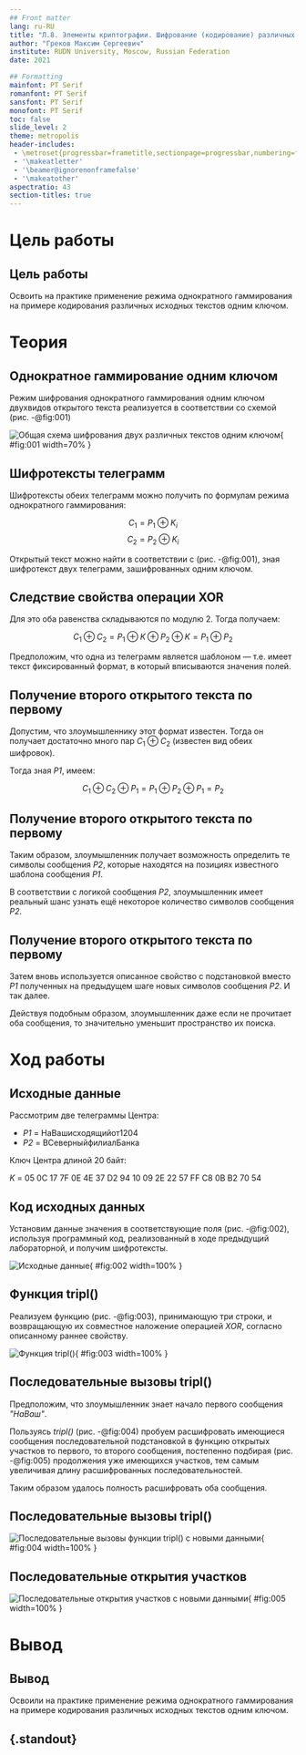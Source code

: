 ```yaml
---
## Front matter
lang: ru-RU
title: "Л.8. Элементы криптографии. Шифрование (кодирование) различных исходных текстов одним ключом"
author: "Греков Максим Сергеевич"
institute: RUDN University, Moscow, Russian Federation
date: 2021

## Formatting
mainfont: PT Serif
romanfont: PT Serif
sansfont: PT Serif
monofont: PT Serif
toc: false
slide_level: 2
theme: metropolis
header-includes: 
 - \metroset{progressbar=frametitle,sectionpage=progressbar,numbering=fraction}
 - '\makeatletter'
 - '\beamer@ignorenonframefalse'
 - '\makeatother'
aspectratio: 43
section-titles: true
---
```


# Цель работы

## Цель работы

Освоить на практике применение режима однократного гаммирования на примере кодирования различных исходных текстов одним ключом.

# Теория

## Однократное гаммирование одним ключом

Режим шифрования однократного гаммирования одним ключом двухвидов открытого текста реализуется в соответствии со схемой (рис. -@fig:001)

![Общая схема шифрования двух различных текстов одним ключом](image/1.png){ #fig:001 width=70% }

## Шифротексты телеграмм

Шифротексты обеих телеграмм можно получить по формулам режима однократного гаммирования:

$$C_{1} = P_{1} ⊕ K_{i}$$
$$C_{2} = P_{2} ⊕ K_{i}$$

Открытый текст можно найти в соответствии с (рис. -@fig:001), зная шифротекст двух телеграмм, зашифрованных одним ключом.

## Следствие свойства операции XOR

Для это оба равенства складываются по модулю 2. Тогда получаем:

$$C_{1} ⊕ C_{2} = P_{1} ⊕ K ⊕ P_{2} ⊕ K = P_{1} ⊕ P_{2}$$

Предположим, что одна из телеграмм является шаблоном — т.е. имеет текст фиксированный формат, в который вписываются значения полей.

## Получение второго открытого текста по первому 

Допустим, что злоумышленнику этот формат известен. Тогда он получает достаточно много пар $C_{1} ⊕ C_{2}$ (известен вид обеих шифровок).

Тогда зная *P1*, имеем: 

$$C_{1} ⊕ C_{2} ⊕ P_{1} = P_{1} ⊕ P_{2} ⊕ P_{1} = P_{2}$$

## Получение второго открытого текста по первому 

Таким образом, злоумышленник получает возможность определить те символы сообщения *P2*, которые находятся на позициях известного шаблона сообщения *P1*. 

В соответствии с логикой сообщения *P2*, злоумышленник имеет реальный шанс узнать ещё некоторое количество символов сообщения *P2*. 

## Получение второго открытого текста по первому 

Затем вновь используется описанное свойство с подстановкой вместо *P1* полученных на предыдущем шаге новых символов сообщения *P2*. И так далее.

Действуя подобным образом, злоумышленник даже если не прочитает оба сообщения, то значительно уменьшит пространство их поиска.

# Ход работы

## Исходные данные

Рассмотрим две телеграммы Центра:

- *P1* = НаВашисходящийот1204
- *P2* = ВСеверныйфилиалБанка

Ключ Центра длиной 20 байт:

*K* = 05 0C 17 7F 0E 4E 37 D2 94 10 09 2E 22 57 FF C8 0B B2 70 54

## Код исходных данных

Установим данные значения в соответствующие поля (рис. -@fig:002), используя программный код, реализованный в ходе предыдущий лабораторной, и получим шифротексты.

![Исходные данные](image/2.png){ #fig:002 width=100% }

## Функция tripl()

Реализуем функцию (рис. -@fig:003), принимающую три строки, и возвращающую их совместное наложение операцией *XOR*, согласно описанному раннее свойству.

![Функция tripl()](image/3.png){ #fig:003 width=100% }

## Последовательные вызовы tripl()

Предположим, что злоумышленник знает начало первого сообщения *"НаВаш"*. 

Пользуясь *tripl()* (рис. -@fig:004) пробуем расшифровать имеющиеся сообщения последовательной подстановкой в функцию открытых участков то первого, то второго сообщения, постепенно подбирая (рис. -@fig:005) продолжения уже имеющихся участков, тем самым увеличивая длину расшифрованных последовательностей.

Таким образом удалось полность расшифровать оба сообщения.

## Последовательные вызовы tripl()

![Последовательные вызовы функции *tripl()* с новыми данными](image/4.png){ #fig:004 width=100% }

## Последовательные открытия участков

![Последовательные открытия участков с новыми данными](image/5.png){ #fig:005 width=100% }

# Вывод

## Вывод

Освоили на практике применение режима однократного гаммирования на примере кодирования различных исходных текстов одним ключом.

## {.standout}



